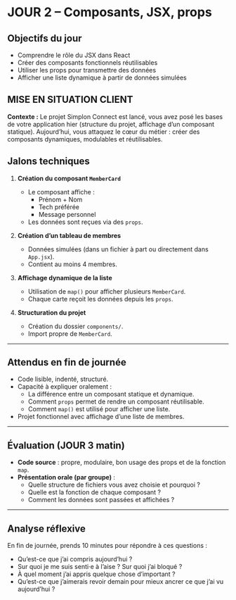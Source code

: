 # JOUR 2 – Composants, JSX, props

## Objectifs du jour

- Comprendre le rôle du JSX dans React
- Créer des composants fonctionnels réutilisables
- Utiliser les props pour transmettre des données
- Afficher une liste dynamique à partir de données simulées

## MISE EN SITUATION CLIENT

**Contexte :** Le projet Simplon Connect est lancé, vous avez posé les bases de votre application hier (structure du projet, affichage d’un composant statique). Aujourd’hui, vous attaquez le cœur du métier : créer des composants dynamiques, modulables et réutilisables.

## Jalons techniques

1. **Création du composant `MemberCard`**
   - Le composant affiche :
     - Prénom + Nom
     - Tech préférée
     - Message personnel
   - Les données sont reçues via des `props`.

2. **Création d’un tableau de membres**
   - Données simulées (dans un fichier à part ou directement dans `App.jsx`).
   - Contient au moins 4 membres.

3. **Affichage dynamique de la liste**
   - Utilisation de `map()` pour afficher plusieurs `MemberCard`.
   - Chaque carte reçoit les données depuis les `props`.

4. **Structuration du projet**
   - Création du dossier `components/`.
   - Import propre de `MemberCard`.

---

## Attendus en fin de journée

- Code lisible, indenté, structuré.
- Capacité à expliquer oralement :
  - La différence entre un composant statique et dynamique.
  - Comment `props` permet de rendre un composant réutilisable.
  - Comment `map()` est utilisé pour afficher une liste.
- Projet fonctionnel avec affichage d’une liste de membres.

---

## Évaluation (JOUR 3 matin)

- **Code source** : propre, modulaire, bon usage des props et de la fonction `map`.
- **Présentation orale (par groupe)** :
  - Quelle structure de fichiers vous avez choisie et pourquoi ?
  - Quelle est la fonction de chaque composant ?
  - Comment les données sont passées et affichées ?

---

## Analyse réflexive

En fin de journée, prends 10 minutes pour répondre à ces questions :
- Qu’est-ce que j’ai compris aujourd’hui ?
- Sur quoi je me suis senti·e à l’aise ? Sur quoi j’ai bloqué ?
- À quel moment j’ai appris quelque chose d’important ?
- Qu’est-ce que j’aimerais revoir demain pour mieux ancrer ce que j’ai vu aujourd’hui ?
